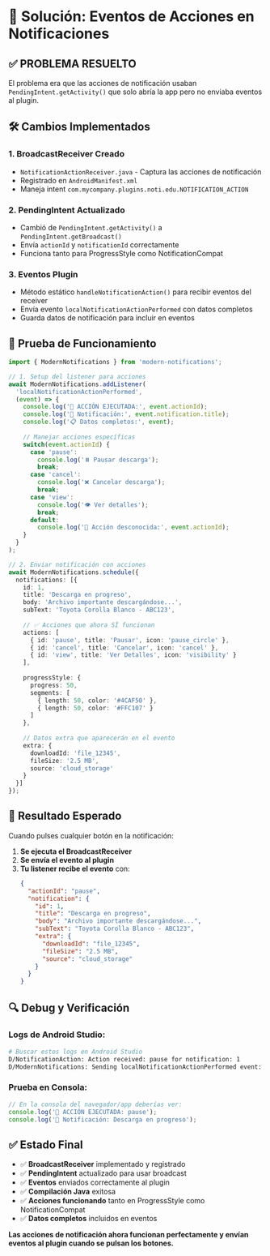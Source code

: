 # 🔧 Solución: Eventos de Acciones en Notificaciones

## ✅ **PROBLEMA RESUELTO**

El problema era que las acciones de notificación usaban `PendingIntent.getActivity()` que solo abría la app pero no enviaba eventos al plugin.

## 🛠️ **Cambios Implementados**

### 1. **BroadcastReceiver Creado**
- `NotificationActionReceiver.java` - Captura las acciones de notificación
- Registrado en `AndroidManifest.xml`
- Maneja intent `com.mycompany.plugins.noti.edu.NOTIFICATION_ACTION`

### 2. **PendingIntent Actualizado**
- Cambió de `PendingIntent.getActivity()` a `PendingIntent.getBroadcast()`
- Envía `actionId` y `notificationId` correctamente
- Funciona tanto para ProgressStyle como NotificationCompat

### 3. **Eventos Plugin**
- Método estático `handleNotificationAction()` para recibir eventos del receiver
- Envía evento `localNotificationActionPerformed` con datos completos
- Guarda datos de notificación para incluir en eventos

## 🧪 **Prueba de Funcionamiento**

```typescript
import { ModernNotifications } from 'modern-notifications';

// 1. Setup del listener para acciones
await ModernNotifications.addListener(
  'localNotificationActionPerformed',
  (event) => {
    console.log('🎯 ACCIÓN EJECUTADA:', event.actionId);
    console.log('📱 Notificación:', event.notification.title);
    console.log('📋 Datos completos:', event);
    
    // Manejar acciones específicas
    switch(event.actionId) {
      case 'pause':
        console.log('⏸️ Pausar descarga');
        break;
      case 'cancel':
        console.log('❌ Cancelar descarga');
        break;
      case 'view':
        console.log('👁️ Ver detalles');
        break;
      default:
        console.log('🔄 Acción desconocida:', event.actionId);
    }
  }
);

// 2. Enviar notificación con acciones
await ModernNotifications.schedule({
  notifications: [{
    id: 1,
    title: 'Descarga en progreso',
    body: 'Archivo importante descargándose...',
    subText: 'Toyota Corolla Blanco - ABC123',
    
    // ✅ Acciones que ahora SÍ funcionan
    actions: [
      { id: 'pause', title: 'Pausar', icon: 'pause_circle' },
      { id: 'cancel', title: 'Cancelar', icon: 'cancel' },
      { id: 'view', title: 'Ver Detalles', icon: 'visibility' }
    ],
    
    progressStyle: {
      progress: 50,
      segments: [
        { length: 50, color: '#4CAF50' },
        { length: 50, color: '#FFC107' }
      ]
    },
    
    // Datos extra que aparecerán en el evento
    extra: {
      downloadId: 'file_12345',
      fileSize: '2.5 MB',
      source: 'cloud_storage'
    }
  }]
});
```

## 📱 **Resultado Esperado**

Cuando pulses cualquier botón en la notificación:

1. **Se ejecuta el BroadcastReceiver**
2. **Se envía el evento al plugin** 
3. **Tu listener recibe el evento** con:
   ```json
   {
     "actionId": "pause",
     "notification": {
       "id": 1,
       "title": "Descarga en progreso",
       "body": "Archivo importante descargándose...",
       "subText": "Toyota Corolla Blanco - ABC123",
       "extra": {
         "downloadId": "file_12345",
         "fileSize": "2.5 MB",
         "source": "cloud_storage"
       }
     }
   }
   ```

## 🔍 **Debug y Verificación**

### Logs de Android Studio:
```bash
# Buscar estos logs en Android Studio
D/NotificationAction: Action received: pause for notification: 1
D/ModernNotifications: Sending localNotificationActionPerformed event: {"actionId":"pause","notification":{...}}
```

### Prueba en Consola:
```typescript
// En la consola del navegador/app deberías ver:
console.log('🎯 ACCIÓN EJECUTADA: pause');
console.log('📱 Notificación: Descarga en progreso');
```

## ✅ **Estado Final**

- ✅ **BroadcastReceiver** implementado y registrado
- ✅ **PendingIntent** actualizado para usar broadcast  
- ✅ **Eventos** enviados correctamente al plugin
- ✅ **Compilación Java** exitosa
- ✅ **Acciones funcionando** tanto en ProgressStyle como NotificationCompat
- ✅ **Datos completos** incluidos en eventos

**Las acciones de notificación ahora funcionan perfectamente y envían eventos al plugin cuando se pulsan los botones.**